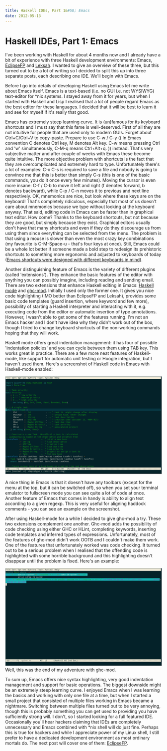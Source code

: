 ```yaml
---
title: Haskell IDEs, Part 1&#58; Emacs
date: 2012-05-13
---
```


Haskell IDEs, Part 1: Emacs
===========================

I've been working with Haskell for about 4 months now and I already have a bit
of experience with three Haskell development environments: Emacs,
[EclipseFP](http://eclipsefp.github.com/) and [Leksah](http://leksah.org/). I
wanted to give an overview of these three, but this turned out to be a lot of
writing so I decided to split this up into three separate posts, each describing
one IDE. We'll begin with Emacs.

Before I go into details of developing Haskell using Emacs let me write about
Emacs itself. Emacs is a text-based (i.e. no GUI i.e. not WYSIWYG) text-editor
for \*nix systems. I stayed away from it for years, but when I started with
Haskell and Lisp I realised that a lot of people regard Emacs as the best editor
for these languages. I decided that it will be best to learn it and see for
myself if it's really that good.

Emacs has extremely steep learning curve. It is (un)famous for its keyboard
shortcuts and I must say that this fame is well-deserved. First of all they are
not intuitive for people that are used only to modern GUIs. Forget about
Ctrl+C/Ctrl+V to copy-paste. Prepare to use C-w / C-y (( In Emacs convention C
denotes Ctrl key, M denotes Alt key. C-w means pressing Ctrl and 'w'
simultaneously, C-M-q means Ctrl+Alt+q. )) instead. That's very subjective
matter and after couple of weeks with Emacs these become quite intuitive. The
more objective problem with shortcuts is the fact that they are overcomplicated
and extremely hard to type. Unfortunately there's a lot of examples: C-x C-s is
required to save a file and nobody is going to convince me that this is better
than simply C-s (this is one of the basic commands, you do it once every few
minutes). Moving the cursor is even more insane: C-f / C-b to move it left and
right (f denotes forward, b denotes backward), while C-p / C-n moves it to
previous and next line respectively. OK, mnemonics are nice, but look where
these keys are on the keyboard! That's completely ridiculous, especially that
most of us doesn't care about mnemonics because we type without looking at the
keyboard anyway. That said, editing code in Emacs can be faster than in
graphical text editor. How come? Thanks to the keyboard shortcuts, but not
because they are good, but simply because they exist. Graphical editors usually
don't have that many shortcuts and even if they do they discourage us from using
them since everything can be selected from the menu. The problem is that using a
mouse is slower than even the most crazy key combinations (my favourite is
C-M-Space-u - that's four keys at once). Still, Emacs could be a whole lot
better if someone made a bold step to redesign its prehistoric shortcuts to
something more ergonomic and adjusted to keyboards of today ([Emacs shortcuts
were designed with different keyboards in
mind](http://xahlee.org/emacs/emacs_kb_shortcuts_pain.html)).

Another distinguishing feature of Emacs is the variety of different plugins
(called 'extensions'). They enhance the basic features of the editor with
anything you can possibly imagine, including reading and sending email. There
are two extensions that enhance Haskell editing in Emacs: [Haskell
mode](http://www.haskell.org/haskellwiki/Haskell_mode_for_Emacs) and
[ghc-mod](http://www.mew.org/~kazu/proj/ghc-mod/en/). Initially I used only the
former one. It gives you nice code highlighting (IMO better than EclipseFP and
Leksah), provides some basic code templates (guard insertion, where keyword and
few more), possibility of starting a Haskell interpreter and interacting with
it, e.g. executing code from the editor or automatic insertion of type
annotations. However, I wasn't able to get some of the features running. I'm not
an Emacs hacker and I don't have idea why they didn't work out of the box,
though I tried to change keyboard shortcuts of the non-working commands hoping
that they will work.

Haskell mode offers great indentation management: it has four of possible
'indentation policies' and you can cycle between them using TAB key. This works
great in practice. There are a few more neat features of Haskell-mode, like
support for automatic unit testing or Hoogle integration, but I haven't used
them. Here's a screenshot of Haskell code in Emacs with Haskell-mode enabled:

[![](/images/blog/emacs-1024x640.png "Editing Haskell in Emacs")](/images/blog/emacs.png)

A nice thing in Emacs is that it doesn't have any toolbars (except for the menu
at the top, but it can be switched off), so when you set your terminal emulator
to fullscreen mode you can see quite a lot of code at once. Another feature of
Emacs that comes in handy is ability to align text according to a given
regexp. This is very useful for aligning haddock comments - you can see an
example on the screenshot.

After using Haskell-mode for a while I decided to give ghc-mod a try. These two
extensions complement one another. Ghc-mod adds the possibility of code checking
using either GHC or HLint, completing keywords, inserting code templates and
inferred types of expressions. Unfortunately, most of the features of ghc-mod
didn't work OOTB and I couldn't make them work. One of the features that
unfortunately worked was code checking. It turned out to be a serious problem
when I realised that the offending code is highlighted with some horrible
background and this highlighting doesn't disappear until the problem is
fixed. Here's an example:

[![](/images/blog/ghc-mod-crap-1024x640.png "ghc-mod")](/images/blog/ghc-mod-crap.png)Well,
this was the end of my adventure with ghc-mod.

To sum up, Emacs offers nice syntax highlighting, very good indentation
management and support for basic operations. The biggest downside might be an
extremely steep learning curve. I enjoyed Emacs when I was learning the basics
and working with only one file at a time, but when I started a small project
that consisted of multiple files working in Emacs became a nightmare. Switching
between multiple files turned out to be very annoying, though this is probably
something you can get used to providing you have sufficiently strong will. I
don't, so I started looking for a full featured IDE. Occasionally you'll hear
hackers claiming that IDEs are completely unnecessary and Emacs combined with
\*nix shell will do just fine. Perhaps this is true for hackers and while I
appreciate power of my Linux shell, I still prefer to have a dedicated
development environment as most ordinary mortals do. The next post will cover
one of them: [EclipseFP](http://eclipsefp.github.com/).


